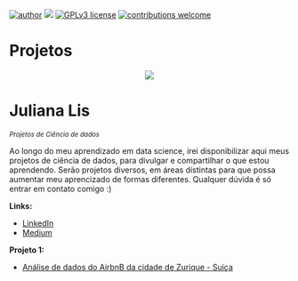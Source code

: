[![author](https://img.shields.io/badge/author-julianalis-red.svg)](https://www.linkedin.com/in/juliana-brito-669947217/) [![](https://img.shields.io/badge/python-3.7+-blue.svg)](https://www.python.org/downloads/release/python-365/) [![GPLv3 license](https://img.shields.io/badge/License-GPLv3-blue.svg)](http://perso.crans.org/besson/LICENSE.html) [![contributions welcome](https://img.shields.io/badge/contributions-welcome-brightgreen.svg?style=flat)](https://github.com/carlosfab/data_science/issues)

# Projetos

<p align="center">
  <img src="Banner.png" >
</p>

# Juliana Lis

<sub>*Projetos de Ciência de dados*</sub>

Ao longo do meu aprendizado em data science, irei disponibilizar aqui meus projetos de ciência de dados, para divulgar e compartilhar o que estou aprendendo.
Serão projetos diversos, em áreas distintas para que possa aumentar meu aprencizado de formas diferentes.
Qualquer dúvida é só entrar em contato comigo :)


**Links:**
* [LinkedIn](https://www.linkedin.com/in/juliana-brito-669947217/)
* [Medium](@julianalis.brito)


**Projeto 1:**
*   [Análise de dados do AirbnB da cidade de Zurique - Suiça](https://github.com/Juliana-Lis/Projetos/blob/main/Analisando_os_Dados_do_Airbnb_Sui%C3%A7a_Zurique.ipynb)
